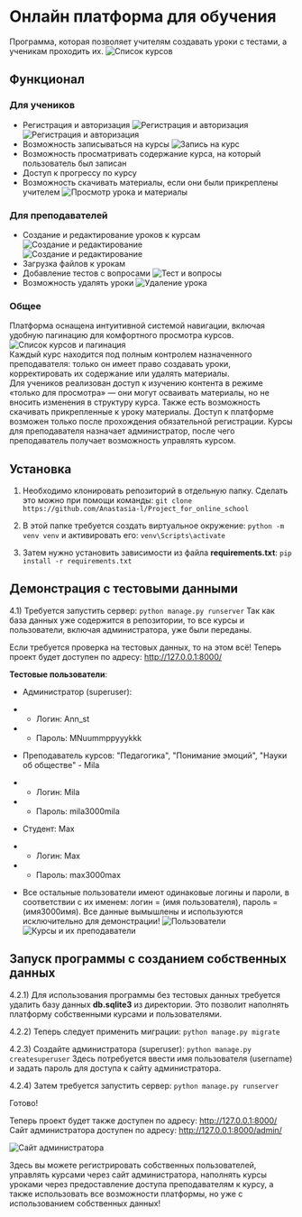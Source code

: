 # Онлайн платформа для обучения

Программа, которая позволяет учителям создавать уроки с тестами, а ученикам проходить их. 
 ![Список курсов](Изображение1.png)  

## Функционал
### Для учеников
- Регистрация и авторизация
![Регистрация и авторизация](Изображение3.png)  
![Регистрация и авторизация](Изображение4.png)  
- Возможность записываться на курсы
![Запись на курс](Изображение5.png)  
- Возможность просматривать содержание курса, на который пользователь был записан
- Доступ к прогрессу по курсу
- Возможность скачивать материалы, если они были прикреплены учителем
![Просмотр урока и материалы](Изображение2.png)  

### Для преподавателей
 - Создание и редактирование уроков к курсам
 ![Создание и редактирование](Изображение7.png)  
 ![Создание и редактирование](Изображение8.png)  
 - Загрузка файлов к урокам
 - Добавление тестов с вопросами
 ![Тест и вопросы](Изображение9.png)  
 - Возможность удалять уроки
 ![Удаление урока](Изображение10.png)  

### Общее

Платформа оснащена интуитивной системой навигации, включая удобную пагинацию для комфортного просмотра курсов.  
 ![Список курсов и пагинация](Изображение11.png)  
Каждый курс находится под полным контролем назначенного преподавателя: только он имеет право создавать уроки, корректировать их содержание или удалять материалы.  
Для учеников реализован доступ к изучению контента в режиме «только для просмотра» — они могут осваивать материалы, но не вносить изменения в структуру курса. 
Также есть возможность скачивать прикрепленные к уроку материалы. 
Доступ к платформе возможен только после прохождения обязательной регистрации.
Курсы для преподавателя назначает администратор, после чего преподаватель получает возможность управлять курсом.

## Установка
1) Необходимо клонировать репозиторий в отдельную папку. Сделать это можно при помощи команды: 
`git clone https://github.com/Anastasia-l/Project_for_online_school` 

2) В этой папке требуется создать виртуальное окружение:
`python -m venv venv`
и активировать его:
`venv\Scripts\activate`

3) Затем нужно установить зависимости из файла **requirements.txt**:
`pip install -r requirements.txt`

## Демонстрация с тестовыми данными
4.1) Требуется запустить сервер:
`python manage.py runserver`
Так как база данных уже содержится в репозитории, то все курсы и пользователи, включая администратора, уже были переданы. 


Если требуется проверка на тестовых данных, то на этом всё!
Теперь проект будет доступен по адресу: http://127.0.0.1:8000/

**Тестовые пользователи**: 
- Администратор (superuser):
- - Логин: Ann_st
- - Пароль: MNuummppyyykkk

- Преподаватель курсов: "Педагогика", "Понимание эмоций", "Науки об обществе" - Mila
- - Логин: Mila
- - Пароль: mila3000mila

- Студент: Max
- - Логин: Max
- - Пароль: max3000max
- Все остальные пользователи имеют одинаковые логины и пароли, в соответствии с их именем: логин = (имя пользователя), пароль = (имя3000имя). 
Все данные вымышлены и используются исключительно для демонстрации!
![Пользователи](Изображение12.png)
![Курсы и их преподаватели](Изображение13.png)    

## Запуск программы с созданием собственных данных
4.2.1) Для использования программы без тестовых данных требуется удалить базу данных **db.sqlite3** из директории. Это позволит наполнять платформу собственными курсами и пользователями.

4.2.2) Теперь следует применить миграции:
`python manage.py migrate`

4.2.3) Создайте администратора (superuser):
`python manage.py createsuperuser`
Здесь потребуется ввести имя пользователя (username) и задать пароль для доступа к сайту администратора.

4.2.4) Затем требуется запустить сервер:
`python manage.py runserver`

Готово! 

Теперь проект будет также доступен по адресу: http://127.0.0.1:8000/
Сайт администратора доступен по адресу: 
http://127.0.0.1:8000/admin/

![Сайт администратора](Изображение14.png)   

Здесь вы можете регистрировать собственных пользователей, управлять курсами через сайт администратора, наполнять курсы уроками через предоставление доступа преподавателям к курсу, а также использовать все возможности платформы, но уже с использованием собственных данных!

